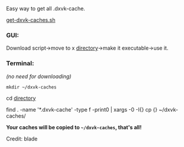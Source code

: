 Easy way to get all .dxvk-cache.

[get-dxvk-caches.sh](https://github.com/begin-theadventure/get-dxvk-caches/releases/download/1.0.1/get-dxvk-caches.sh)

### GUI:

Download script->move to x [directory](https://github.com/begin-theadventure/dxvk-caches#directories)->make it executable->use it.

### Terminal:

_(no need for downloading)_

`mkdir ~/dxvk-caches`

cd [directory](https://github.com/begin-theadventure/dxvk-caches#directories)

find . -name '*.dxvk-cache' -type f -print0 | xargs -0 -I{} cp {} ~/dxvk-caches/


**Your caches will be copied to `~/dxvk-caches`, that's all!**

Credit: blade
